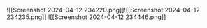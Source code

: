 ![[Screenshot 2024-04-12 234220.png]]![[Screenshot 2024-04-12 234235.png]]
![[Screenshot 2024-04-12 234446.png]]